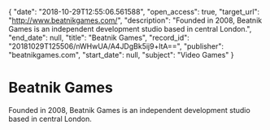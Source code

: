 {
  "date": "2018-10-29T12:55:06.561588", 
  "open_access": true, 
  "target_url": "http://www.beatnikgames.com/", 
  "description": "Founded in 2008, Beatnik Games is an independent development studio based in central London.", 
  "end_date": null, 
  "title": "Beatnik Games", 
  "record_id": "20181029T125506/nWHwUA/A4JDgBk5ij9+ltA==", 
  "publisher": "beatnikgames.com", 
  "start_date": null, 
  "subject": "Video Games"
}

# Beatnik Games

Founded in 2008, Beatnik Games is an independent development studio based in central London.